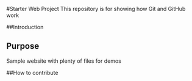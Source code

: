 #Starter Web Project
This repository is for showing how Git and GitHub work

##Introduction

## Purpose
Sample website with plenty of files for demos

##How to contribute
